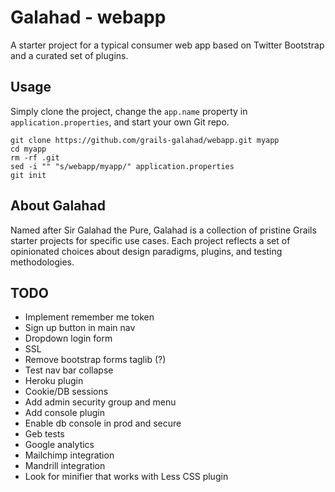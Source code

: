 Galahad - webapp
================

A starter project for a typical consumer web app based on Twitter Bootstrap and a curated set of plugins.


Usage
-----

Simply clone the project, change the `app.name` property in `application.properties`, and start your own Git repo.

    git clone https://github.com/grails-galahad/webapp.git myapp
    cd myapp
    rm -rf .git
    sed -i "" "s/webapp/myapp/" application.properties
    git init


About Galahad
-------------

Named after Sir Galahad the Pure, Galahad is a collection of pristine Grails starter projects for specific use cases. Each project reflects a set of opinionated choices about design paradigms, plugins, and testing methodologies.


TODO
----
* Implement remember me token
* Sign up button in main nav
* Dropdown login form
* SSL
* Remove bootstrap forms taglib (?)
* Test nav bar collapse
* Heroku plugin
* Cookie/DB sessions
* Add admin security group and menu
* Add console plugin
* Enable db console in prod and secure
* Geb tests
* Google analytics
* Mailchimp integration
* Mandrill integration
* Look for minifier that works with Less CSS plugin
